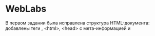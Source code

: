 # WebLabs
В первом задании была исправлена структура HTML-документа: добавлены теги <!DOCTYPE html>, \<html>, \<head> с мета-информацией и <title>, <body>, а также обернут основной контент в <main> + исправлены заголовки.
